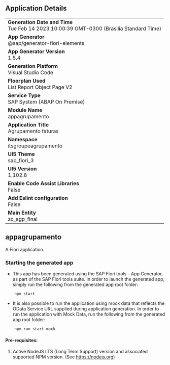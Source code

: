 ## Application Details
|               |
| ------------- |
|**Generation Date and Time**<br>Tue Feb 14 2023 10:00:39 GMT-0300 (Brasilia Standard Time)|
|**App Generator**<br>@sap/generator-fiori-elements|
|**App Generator Version**<br>1.5.4|
|**Generation Platform**<br>Visual Studio Code|
|**Floorplan Used**<br>List Report Object Page V2|
|**Service Type**<br>SAP System (ABAP On Premise)|
|**Module Name**<br>appagrupamento|
|**Application Title**<br>Agrupamento faturas|
|**Namespace**<br>itsgroupeagrupamento|
|**UI5 Theme**<br>sap_fiori_3|
|**UI5 Version**<br>1.102.8|
|**Enable Code Assist Libraries**<br>False|
|**Add Eslint configuration**<br>False|
|**Main Entity**<br>zc_agp_final|

## appagrupamento

A Fiori application.

### Starting the generated app

-   This app has been generated using the SAP Fiori tools - App Generator, as part of the SAP Fiori tools suite.  In order to launch the generated app, simply run the following from the generated app root folder:

```
    npm start
```

- It is also possible to run the application using mock data that reflects the OData Service URL supplied during application generation.  In order to run the application with Mock Data, run the following from the generated app root folder:

```
    npm run start-mock
```

#### Pre-requisites:

1. Active NodeJS LTS (Long Term Support) version and associated supported NPM version.  (See https://nodejs.org)


